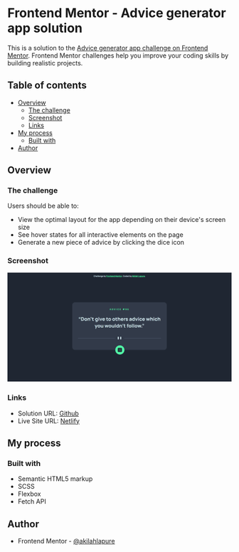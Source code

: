 # Frontend Mentor - Advice generator app solution

This is a solution to the [Advice generator app challenge on Frontend Mentor](https://www.frontendmentor.io/challenges/advice-generator-app-QdUG-13db). Frontend Mentor challenges help you improve your coding skills by building realistic projects.

## Table of contents

- [Overview](#overview)
  - [The challenge](#the-challenge)
  - [Screenshot](#screenshot)
  - [Links](#links)
- [My process](#my-process)
  - [Built with](#built-with)
- [Author](#author)

## Overview

### The challenge

Users should be able to:

- View the optimal layout for the app depending on their device's screen size
- See hover states for all interactive elements on the page
- Generate a new piece of advice by clicking the dice icon

### Screenshot

![](./screenshot.png)

### Links

- Solution URL: [Github](https://github.com/akilahlapure/frontend-mentor/tree/main/advice-generator-app-main)
- Live Site URL: [Netlify](https://byooki-advice-generator.netlify.app/)

## My process

### Built with

- Semantic HTML5 markup
- SCSS
- Flexbox
- Fetch API

## Author

- Frontend Mentor - [@akilahlapure](https://www.frontendmentor.io/profile/akilahlapure)

